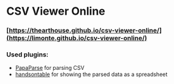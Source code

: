 # CSV Viewer Online
### [https://thearthouse.github.io/csv-viewer-online/](https://limonte.github.io/csv-viewer-online/)

### Used plugins:

- [PapaParse](https://github.com/mholt/PapaParse) for parsing CSV
- [handsontable](https://github.com/handsontable/handsontable) for showing the parsed data as a spreadsheet
